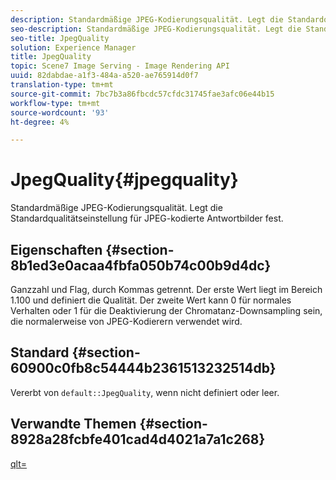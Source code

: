 ```yaml
---
description: Standardmäßige JPEG-Kodierungsqualität. Legt die Standardqualitätseinstellung für JPEG-kodierte Antwortbilder fest.
seo-description: Standardmäßige JPEG-Kodierungsqualität. Legt die Standardqualitätseinstellung für JPEG-kodierte Antwortbilder fest.
seo-title: JpegQuality
solution: Experience Manager
title: JpegQuality
topic: Scene7 Image Serving - Image Rendering API
uuid: 82dabdae-a1f3-484a-a520-ae765914d0f7
translation-type: tm+mt
source-git-commit: 7bc7b3a86fbcdc57cfdc31745fae3afc06e44b15
workflow-type: tm+mt
source-wordcount: '93'
ht-degree: 4%

---
```



# JpegQuality{#jpegquality}

Standardmäßige JPEG-Kodierungsqualität. Legt die Standardqualitätseinstellung für JPEG-kodierte Antwortbilder fest.

## Eigenschaften {#section-8b1ed3e0acaa4fbfa050b74c00b9d4dc}

Ganzzahl und Flag, durch Kommas getrennt. Der erste Wert liegt im Bereich 1.100 und definiert die Qualität. Der zweite Wert kann 0 für normales Verhalten oder 1 für die Deaktivierung der Chromatanz-Downsampling sein, die normalerweise von JPEG-Kodierern verwendet wird.

## Standard {#section-60900c0fb8c54444b2361513232514db}

Vererbt von `default::JpegQuality`, wenn nicht definiert oder leer.

## Verwandte Themen {#section-8928a28fcbfe401cad4d4021a7a1c268}

[qlt=](../../../../../ir-api/http-protocol/image-rendering-api-ref/c-ir-http-protocol-ref/c-ir-http-protocol-command-reference/r-ir-qlt.md#reference-27b91c226eb241d0a14a29af3b3afdbd)
